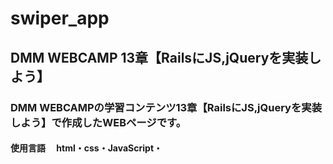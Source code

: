 # swiper_app
## DMM WEBCAMP 13章【RailsにJS,jQueryを実装しよう】
### DMM WEBCAMPの学習コンテンツ13章【RailsにJS,jQueryを実装しよう】で作成したWEBページです。
#### 使用言語 　html・css・JavaScript・